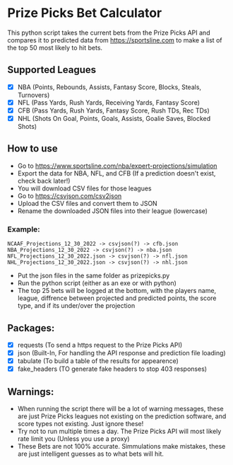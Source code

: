 # Prize Picks Bet Calculator
This python script takes the current bets from the Prize Picks API and compares it to predicted data
from https://sportsline.com to make a list of the top 50 most likely to hit bets.

## Supported Leagues
- [X] NBA (Points, Rebounds, Assists, Fantasy Score, Blocks, Steals, Turnovers)
- [X] NFL (Pass Yards, Rush Yards, Receiving Yards, Fantasy Score)
- [X] CFB (Pass Yards, Rush Yards, Fantasy Score, Rush TDs, Rec TDs)
- [X] NHL (Shots On Goal, Points, Goals, Assists, Goalie Saves, Blocked Shots)

## How to use
 * Go to https://www.sportsline.com/nba/expert-projections/simulation
 * Export the data for NBA, NFL, and CFB (If a prediction doesn't exist, check back later!)
 * You will download CSV files for those leagues
 * Go to https://csvjson.com/csv2json
 * Upload the CSV files and convert them to JSON
 * Rename the downloaded JSON files into their league (lowercase)
 
 ### Example:
    NCAAF_Projections_12_30_2022 -> csvjson(?) -> cfb.json
    NBA_Projections_12_30_2022 -> csvjson(?) -> nba.json
    NFL_Projections_12_30_2022.json -> csvjson(?) -> nfl.json
    NHL_Projections_12_30_2022.json -> csvjson(?) -> nhl.json

  * Put the json files in the same folder as prizepicks.py
  * Run the python script (either as an exe or with python)
  * The top 25 bets will be logged at the bottom, with the players name, league, diffrence between
   projected and predicted points, the score type, and if its under/over the projection

## Packages:
 - [X] requests (To send a https request to the Prize Picks API)
 - [X] json (Built-In, For handling the API response and prediction file loading)
 - [X] tabulate (To build a table of the results for appearence)
 - [X] fake_headers (TO generate fake headers to stop 403 responses)

## Warnings:
  * When running the script there will be a lot of warning messages, these are just Prize Picks
   leagues not existing on the prediction software, and score types not existing. Just ignore these!
  * Try not to run multiple times a day. The Prize Picks API will most likely rate limit you (Unless you use a proxy)
  * These Bets are not 100% accurate. Simmulations make mistakes, these are just intelligent guesses
   as to what bets will hit.
